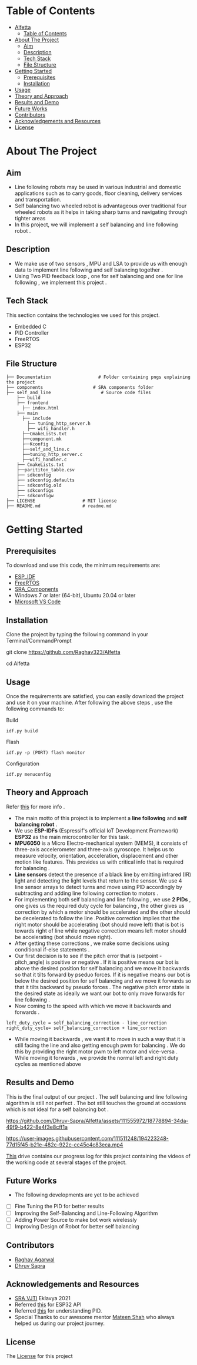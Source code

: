 
# Table of Contents

- [Alfetta](#sketch-2-paint)
  - [Table of Contents](#table-of-contents)
- [About The Project](#about-the-project)
  - [Aim](#aim)
  - [Description](#description)
  - [Tech Stack](#tech-stack)
  - [File Structure](#file-structure)
- [Getting Started](#getting-started)
  - [Prerequisites](#prerequisites)
  - [Installation](#installation)
- [Usage](#usage)
- [Theory and Approach](#theory-and-approach)
- [Results and Demo](#results-and-demo)
- [Future Works](#future-works)
- [Contributors](#contributors)
- [Acknowledgements and Resources](#acknowledgements-and-resources)
- [License](#license)

# About The Project
<!-- Aim -->
## Aim
* Line following robots may be used in various industrial and domestic applications such as to carry goods, floor cleaning, delivery services and transportation.
* Self balancing two wheeled robot is advantageous over traditional four wheeled robots as it helps in taking sharp turns and navigating through tighter areas
* In this project, we will implement a self balancing and line following robot . 

## Description
* We make use of two sensors , MPU and LSA to provide us with enough data to implement line following and self balancing together . 
* Using Two PID feedback loop , one for self balancing and one for line following , we implement this project . 

## Tech Stack
This section contains the technologies we used for this project.
* Embedded C 
* PID Controller 
* FreeRTOS
* ESP32 


## File Structure 
    ├── Documentation                  # Folder containing pngs explaining the project 
    ├── components                   # SRA components folder         
    ├── self_and_line                   # Source code files
        ├── build
        ├── frontend
          ├── index.html
        ├── main 
          ├── include 
            ├── tuning_http_server.h
            ├── wifi_handler.h
          ├──CmakeLists.txt
          ├──component.mk
          ├──Kconfig
          ├──self_and_line.c
          ├──tuning_http_server.c
          ├──wifi_handler.c
        ├── CmakeLists.txt
        ├──parititon_table.csv
        ├── sdkconfig
        ├── sdkconfig.defaults
        ├── sdkconfig.old
        ├── sdkconfigs
        ├── sdkconfigw  
    ├── LICENSE                  # MIT license
    ├── README.md                # readme.md
# Getting Started 

## Prerequisites
To download and use this code, the minimum requirements are:

* [ESP_IDF](https://github.com/espressif/esp-idf)
* [FreeRTOS](https://www.freertos.org/a00104.html)
* [SRA_Components](https://github.com/SRA-VJTI/Wall-E/tree/master/components)
* Windows 7 or later (64-bit), Ubuntu 20.04 or later
* [Microsoft VS Code](https://code.visualstudio.com/download)

## Installation
Clone the project by typing the following command in your Terminal/CommandPrompt

git clone https://github.com/Raghav323/Alfetta 

cd Alfetta

## Usage
Once the requirements are satisfied, you can easily download the project and use it on your machine.
After following the above steps , use the following commands to:

Build
```
idf.py build
```
Flash
```
idf.py -p (PORT) flash monitor
```
Configuration

```
idf.py menuconfig
```

## Theory and Approach
Refer [this](/NOTES/) for more info . 
* The main motto of this project is to implement a **line following** and **self balancing robot** . 
* We use **ESP-IDFs** (Espressif's official IoT Development Framework) **ESP32** as the main microcontroller for this task . 
* **MPU6050** is a Micro Electro-mechanical system (MEMS), it consists of three-axis accelerometer and three-axis gyroscope. It helps us to measure velocity, orientation, acceleration, displacement and other motion like features. This provides us with critical info that is required for balancing .
* **Line sensors** detect the presence of a black line by emitting infrared (IR) light and detecting the light levels that return to the sensor. We use 4 line sensor arrays to detect turns and move using PID accordingly by subtracting and adding line following correction to motors . 
* For implementing both self balancing and line following , we use **2 PIDs** , one gives us the required duty cycle for balancing , the other gives us correction by which a motor should be accelerated and the other should be decelerated to follow the line .Positive correction implies that the right motor should be accelerating (bot should move left) that is bot is towards right of line while negative correction means left motor should be accelerating (bot should move right). 
* After getting these corrections , we make some decisions using conditional if-else statements . 
* Our first decision is to see if the pitch error that is (setpoint - pitch_angle) is positive or negative . If it is positive means our bot is above the desired position for self balancing and we move it backwards so that it tilts forward by pseduo forces. If it is negative means our bot is below the desired position for self balancing and we move it forwards so that it tilts backward by pseudo forces . The negative pitch error state is the desired state as ideally we want our bot to only move forwards for line following . 
* Now coming to the speed with which we move it backwards and forwards . 

```
left_duty_cycle = self_balancing_correction - line_correction 
right_duty_cycle= self_balancing_correction + line_correction
```

* While moving it backwards , we want it to move in such a way that it is still facing the line and also getting enough pwm for balancing . We do this by providing the right motor pwm to left motor and vice-versa . While moving it forwards , we provide the normal left and right duty cycles as mentioned above 

## Results and Demo
This is the final output of our project . The self balancing and line following algorithm is still not perfect . The bot still touches the ground at occasions which is not ideal for a self balancing bot . 

https://github.com/Dhruv-Sapra/Alfetta/assets/111555972/18778894-34da-49f9-b422-8e4f3e8cff1a

https://user-images.githubusercontent.com/111511248/194223248-77d15f45-b21e-482c-922c-cc45c4c83eca.mp4


[This](https://drive.google.com/drive/folders/1Nv4fsep2QUW2RsTWzTHC5Mxa_L0N7mw3) drive contains our progress log for this project containing the videos of the working code at several stages of the project.

## Future Works
* The following developments are yet to be achieved
- [ ] Fine Tuning the PID for better results 
- [ ] Improving the Self-Balancing and Line-Following Algorithm 
- [ ] Adding Power Source to make bot work wirelessly
- [ ] Improving Design of Robot for better self balancing

## Contributors 

* [Raghav Agarwal](https://github.com/Raghav323)
* [Dhruv Sapra](https://github.com/Dhruv-Sapra)

## Acknowledgements and Resources
* [SRA VJTI](https://www.sravjti.in/) Eklavya 2021  
* Referred [this](https://docs.espressif.com/projects/esp-idf/en/latest/esp32/get-started/) for ESP32 API
* Referred [this](https://www.google.com/search?channel=fs&client=ubuntu&q=PID+without+a+PHD) for understanding PID.
* Special Thanks to our awesome mentor [Mateen Shah](https://github.com/Jamm02) who always helped us during our project journey.

## License
The [License](/LICENSE) for this project

